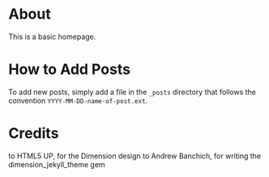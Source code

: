 # About

This is a basic homepage.

# How to Add Posts

To add new posts, simply add a file in the `_posts` directory that follows the convention `YYYY-MM-DD-name-of-post.ext`.


# Credits

to HTML5 UP, for the Dimension design
to Andrew Banchich, for writing the dimension_jekyll_theme gem
